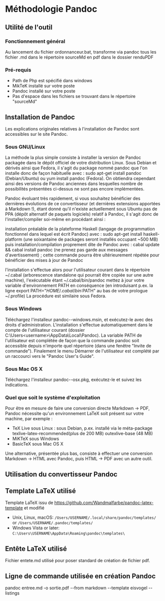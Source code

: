 # Méthodologie Pandoc

## Utilité de l'outil

### Fonctionnement général

Au lancement du fichier ordonnanceur.bat, transforme via pandoc tous les fichier .md dans le répertoire sourceMd en pdf dans le dossier renduPDF 

### Pré-requis

- Path de Php est spécifié dans windows
- MikTeK installé sur votre poste
- Pandoc installé sur votre poste
- Pas d'espace dans les fichiers se trouvant dans le répertoire "sourceMd"

## Installation de Pandoc
Les explications originales relatives à l'installation de Pandoc sont accessibles sur le site Pandoc.

### Sous GNU/Linux
La méthode la plus simple consiste à installer la version de Pandoc packagée dans le dépôt officiel de votre distribution Linux. Sous Debian et dérivés ainsi que Fedora, il s'agit du package nommé pandoc que l'on installe donc de façon habituelle avec : sudo apt-get install pandoc (Debian/Ubuntu) ou yum install pandoc (Fedora). On obtiendra cependant ainsi des versions de Pandoc anciennes dans lesquelles nombre de possibilités présentées ci-dessus ne sont pas encore implémentées.

Pandoc évoluant très rapidement, si vous souhaitez bénéficier des dernières évolutions de ce convertisseur (et dernières extensions apportées à Markdown !), étant donné qu'il n'existe actuellement sous Ubuntu pas de PPA (dépôt alternatif de paquets logiciels) relatif à Pandoc, il s'agit donc de l'installer/compiler soi-même en procédant ainsi :

installation préalable de la plateforme Haskell (langage de programmation fonctionnel dans lequel est écrit Pandoc) avec : sudo apt-get install haskell-platform (une soixantaine de packages seront installés occupant ~500 MB)
puis installation/compilation proprement dite de Pandoc avec : cabal update && cabal install pandoc (ne prenez pas garde aux messages d'avertissement) ; cette commande pourra être ultérieurement répétée pour bénéficier des mises à jour de Pandoc

l'installation s'effectue alors pour l'utilisateur courant dans le répertoire ~/.cabal (arborescence standalone qui pourrait être copiée sur une autre machine), l'exécutable étant ~/.cabal/bin/pandoc
mettez à jour votre variable d'environnement PATH en conséquence (en introduisant p.ex. la ligne export PATH="$HOME/.cabal/bin:$PATH" au bas de votre prologue ~/.profile)
La procédure est similaire sous Fedora.

### Sous Windows
Téléchargez l'installeur pandoc-<version>-windows.msin, et exécutez-le avec des droits d'administration. L'installation s'effectue automatiquement dans le compte de l'utilisateur courant (dossier C:\Users\<username>\AppData\Local\Pandoc). La variable PATH de l'utilisateur est complétée de façon que la commande pandoc soit accessible depuis n'importe quel répertoire (dans une fenêtre "Invite de commande"). Finalement le menu Démarrer de l'utilisateur est complété par un raccourci vers le "Pandoc User's Guide".

### Sous Mac OS X
Téléchargez l'installeur pandoc-<version>-osx.pkg, exécutez-le et suivez les indications.

### Quel que soit le système d'exploitation
Pour être en mesure de faire une conversion directe Markdown → PDF, Pandoc nécessite qu'un environnement LaTeX soit présent sur votre machine, par exemple :

- TeX Live sous Linux : sous Debian, p.ex. installé via le méta-package texlive-latex-recommended(plus de 200 MB) outexlive-base (48 MB)
- MiKTeX sous Windows
- BasicTeX sous Mac OS X

Une alternative, présentée plus bas, consiste à effectuer une conversion Markdown → HTML avec Pandoc, puis HTML → PDF avec un autre outil.

## Utilisation du convertisseur Pandoc

## Template LaTeX utilisé

Template LaTeX issu de https://github.com/Wandmalfarbe/pandoc-latex-template et modifié


- Unix, Linux, macOS: `/Users/USERNAME/.local/share/pandoc/templates/` or `/Users/USERNAME/.pandoc/templates/`
- Windows Vista or later: `C:\Users\USERNAME\AppData\Roaming\pandoc\templates\`

## Entête LaTeX utilisé

Fichier entete.md utilisé pour poser standard de création de fichier pdf.

## Ligne de commande utilisée en création Pandoc

pandoc entree.md -o sortie.pdf --from markdown --template eisvogel --listings


